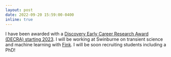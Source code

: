 ```yaml
---
layout: post
date: 2022-09-20 15:59:00-0400
inline: true
---
```


I have been awarded with a [Discovery Early Career Research Award (DECRA) starting 2023](https://rms.arc.gov.au/RMS/Report/Download/Report/a3f6be6e-33f7-4fb5-98a6-7526aaa184cf/239). I will be working at Swinburne on transient science and machine learning with [Fink](https://fink-broker.org). I will be soon recruiting students including a PhD!